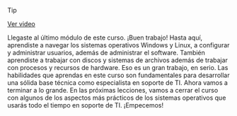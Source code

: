 > [!TIP]  
> [Ver video](https://youtu.be/2hc2EqWMFcc)

Llegaste al último módulo de este curso. ¡Buen trabajo! Hasta aquí, aprendiste a navegar los sistemas operativos Windows y Linux, a configurar y administrar usuarios, además de administrar el software. También aprendiste a trabajar con discos y sistemas de archivos además de trabajar con procesos y recursos de hardware. Eso es un gran trabajo, en serio. Las habilidades que aprendas en este curso son fundamentales para desarrollar una sólida base técnica como especialista en soporte de TI. Ahora vamos a terminar a lo grande. En las próximas lecciones, vamos a cerrar el curso con algunos de los aspectos más prácticos de los sistemas operativos que usarás todo el tiempo en soporte de TI. ¡Empecemos!
